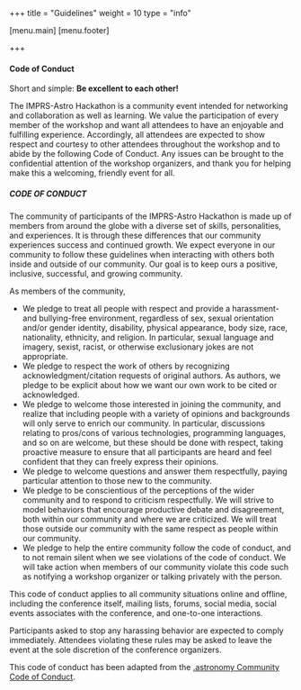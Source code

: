 +++
title = "Guidelines"
weight = 10
type = "info"

[menu.main]
[menu.footer]

+++

#### Code of Conduct

Short and simple: **Be excellent to each other!**

The IMPRS-Astro Hackathon is a community event intended for networking and collaboration as well as learning. We value the participation of every member of the workshop and want all attendees to have an enjoyable and fulfilling experience. Accordingly, all attendees are expected to show respect and courtesy to other attendees throughout the workshop and to abide by the following Code of Conduct. Any issues can be brought to the confidential attention of the workshop organizers, and thank you for helping make this a welcoming, friendly event for all.


##### CODE OF CONDUCT

The community of participants of the IMPRS-Astro Hackathon is made up of members from around the globe with a diverse set of skills, personalities, and experiences. It is through these differences that our community experiences success and continued growth. We expect everyone in our community to follow these guidelines when interacting with others both inside and outside of our community. Our goal is to keep ours a positive, inclusive, successful, and growing community.

As members of the community,

- We pledge to treat all people with respect and provide a harassment- and bullying-free environment, regardless of sex, sexual orientation and/or gender identity, disability, physical appearance, body size, race, nationality, ethnicity, and religion. In particular, sexual language and imagery, sexist, racist, or otherwise exclusionary jokes are not appropriate.
- We pledge to respect the work of others by recognizing acknowledgment/citation requests of original authors. As authors, we pledge to be explicit about how we want our own work to be cited or acknowledged.
- We pledge to welcome those interested in joining the community, and realize that including people with a variety of opinions and backgrounds will only serve to enrich our community. In particular, discussions relating to pros/cons of various technologies, programming languages, and so on are welcome, but these should be done with respect, taking proactive measure to ensure that all participants are heard and feel confident that they can freely express their opinions.
- We pledge to welcome questions and answer them respectfully, paying particular attention to those new to the community.
- We pledge to be conscientious of the perceptions of the wider community and to respond to criticism respectfully. We will strive to model behaviors that encourage productive debate and disagreement, both within our community and where we are criticized. We will treat those outside our community with the same respect as people within our community.
- We pledge to help the entire community follow the code of conduct, and to not remain silent when we see violations of the code of conduct. We will take action when members of our community violate this code such as notifying a workshop organizer or talking privately with the person.

This code of conduct applies to all community situations online and offline, including the conference itself, mailing lists, forums, social media, social events associates with the conference, and one-to-one interactions.

Participants asked to stop any harassing behavior are expected to comply immediately. Attendees violating these rules may be asked to leave the event at the sole discretion of the conference organizers.

This code of conduct has been adapted from the [.astronomy Community Code of Conduct](https://www.dotastronomy.com/code-of-conduct).
